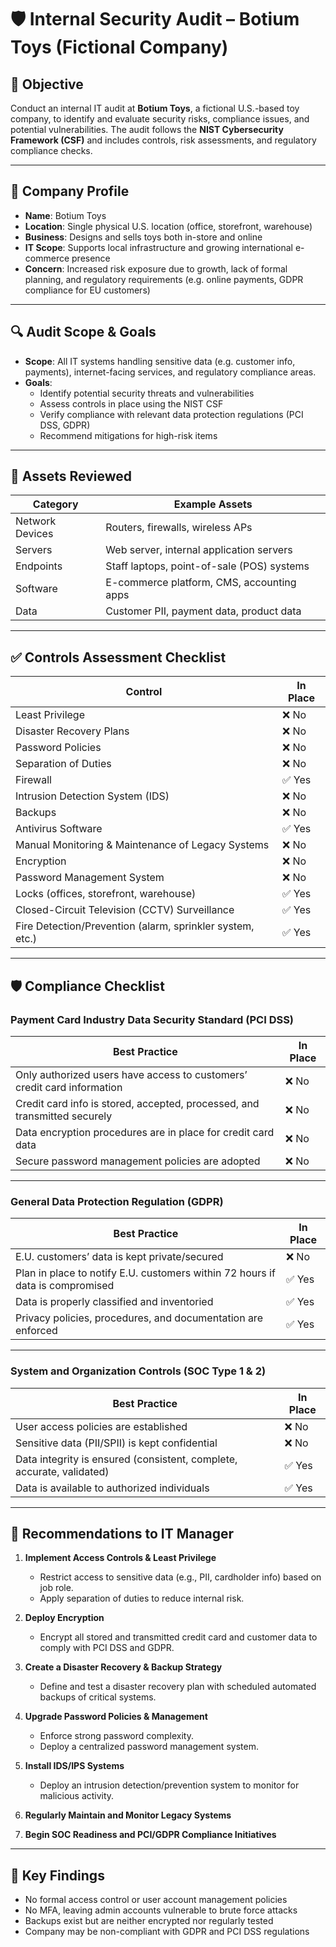 # 🛡️ Internal Security Audit – Botium Toys (Fictional Company)

## 🎯 Objective

Conduct an internal IT audit at **Botium Toys**, a fictional U.S.-based toy company, to identify and evaluate security risks, compliance issues, and potential vulnerabilities. The audit follows the **NIST Cybersecurity Framework (CSF)** and includes controls, risk assessments, and regulatory compliance checks.

---

## 🏢 Company Profile

- **Name**: Botium Toys  
- **Location**: Single physical U.S. location (office, storefront, warehouse)  
- **Business**: Designs and sells toys both in-store and online  
- **IT Scope**: Supports local infrastructure and growing international e-commerce presence  
- **Concern**: Increased risk exposure due to growth, lack of formal planning, and regulatory requirements (e.g. online payments, GDPR compliance for EU customers)

---

## 🔍 Audit Scope & Goals

- **Scope**: All IT systems handling sensitive data (e.g. customer info, payments), internet-facing services, and regulatory compliance areas.
- **Goals**:
  - Identify potential security threats and vulnerabilities
  - Assess controls in place using the NIST CSF
  - Verify compliance with relevant data protection regulations (PCI DSS, GDPR)
  - Recommend mitigations for high-risk items

---

## 🧾 Assets Reviewed

| Category         | Example Assets                             |
|------------------|--------------------------------------------|
| Network Devices  | Routers, firewalls, wireless APs           |
| Servers          | Web server, internal application servers   |
| Endpoints        | Staff laptops, point-of-sale (POS) systems |
| Software         | E-commerce platform, CMS, accounting apps  |
| Data             | Customer PII, payment data, product data   |

---


## ✅ Controls Assessment Checklist

| Control                                                                 | In Place |
|-------------------------------------------------------------------------|----------|
| Least Privilege                                                         | ❌ No    |
| Disaster Recovery Plans                                                 | ❌ No    |
| Password Policies                                                       | ❌ No 
| Separation of Duties                                                    | ❌ No    |
| Firewall                                                                | ✅ Yes   |
| Intrusion Detection System (IDS)                                        | ❌ No    |
| Backups                                                                 | ❌ No    |
| Antivirus Software                                                      | ✅ Yes   |
| Manual Monitoring & Maintenance of Legacy Systems                       | ❌ No  |
| Encryption                                                              | ❌ No    |
| Password Management System                                              | ❌ No    |
| Locks (offices, storefront, warehouse)                                  | ✅ Yes   |
| Closed-Circuit Television (CCTV) Surveillance                           | ✅ Yes   |
| Fire Detection/Prevention (alarm, sprinkler system, etc.)               | ✅ Yes   |

---

## 🛡️ Compliance Checklist

### **Payment Card Industry Data Security Standard (PCI DSS)**

| Best Practice                                                                                   | In Place |
|--------------------------------------------------------------------------------------------------|----------|
| Only authorized users have access to customers’ credit card information                         | ❌ No    |
| Credit card info is stored, accepted, processed, and transmitted securely                       | ❌ No    |
| Data encryption procedures are in place for credit card data                                    | ❌ No    |
| Secure password management policies are adopted                                                 | ❌ No    |

---

### **General Data Protection Regulation (GDPR)**

| Best Practice                                                                                   | In Place |
|--------------------------------------------------------------------------------------------------|----------|
| E.U. customers’ data is kept private/secured                                                     | ❌ No  |
| Plan in place to notify E.U. customers within 72 hours if data is compromised                   | ✅ Yes   |
| Data is properly classified and inventoried                                                     | ✅ Yes   |
| Privacy policies, procedures, and documentation are enforced                                     | ✅ Yes   |

---

### **System and Organization Controls (SOC Type 1 & 2)**

| Best Practice                                                                                   | In Place |
|--------------------------------------------------------------------------------------------------|----------|
| User access policies are established                                                             | ❌ No    |
| Sensitive data (PII/SPII) is kept confidential                                                   | ❌ No    |
| Data integrity is ensured (consistent, complete, accurate, validated)                            | ✅ Yes   |
| Data is available to authorized individuals                                                      | ✅ Yes   |

---

## 📝 Recommendations to IT Manager

1. **Implement Access Controls & Least Privilege**
   - Restrict access to sensitive data (e.g., PII, cardholder info) based on job role.
   - Apply separation of duties to reduce internal risk.

2. **Deploy Encryption**
   - Encrypt all stored and transmitted credit card and customer data to comply with PCI DSS and GDPR.

3. **Create a Disaster Recovery & Backup Strategy**
   - Define and test a disaster recovery plan with scheduled automated backups of critical systems.

4. **Upgrade Password Policies & Management**
   - Enforce strong password complexity.
   - Deploy a centralized password management system.

5. **Install IDS/IPS Systems**
   - Deploy an intrusion detection/prevention system to monitor for malicious activity.

6. **Regularly Maintain and Monitor Legacy Systems**
7. **Begin SOC Readiness and PCI/GDPR Compliance Initiatives**
  

---


## 🧠 Key Findings

- No formal access control or user account management policies
- No MFA, leaving admin accounts vulnerable to brute force attacks
- Backups exist but are neither encrypted nor regularly tested
- Company may be non-compliant with GDPR and PCI DSS regulations


